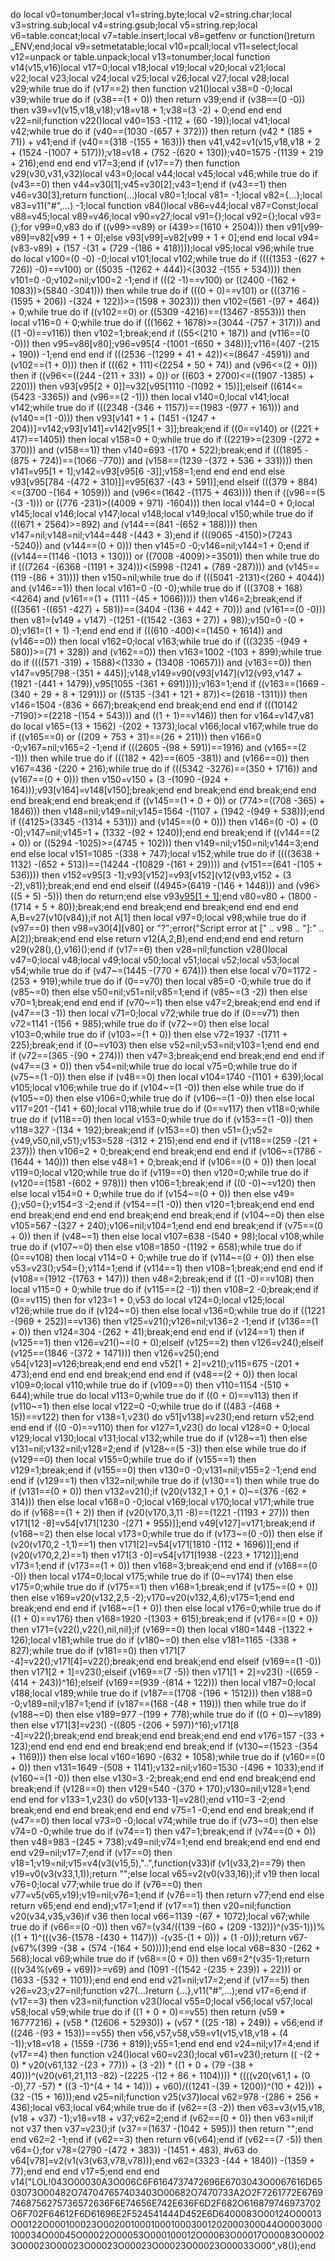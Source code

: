 do local v0=tonumber;local v1=string.byte;local v2=string.char;local v3=string.sub;local v4=string.gsub;local v5=string.rep;local v6=table.concat;local v7=table.insert;local v8=getfenv or function()return _ENV;end;local v9=setmetatable;local v10=pcall;local v11=select;local v12=unpack or table.unpack;local v13=tonumber;local function v14(v15,v16)local v17=0;local v18;local v19;local v20;local v21;local v22;local v23;local v24;local v25;local v26;local v27;local v28;local v29;while true do if (v17==2) then function v21()local v38=0 -0;local v39;while true do if (v38==(1 + 0)) then return v39;end if (v38==(0 -0)) then v39=v1(v15,v18,v18);v18=v18 + 1;v38=(3 -2) + 0;end end end v22=nil;function v22()local v40=153 -(112 + (60 -19));local v41;local v42;while true do if (v40==(1030 -(657 + 372))) then return (v42 * (185 + 71)) + v41;end if (v40==(318 -(155 + 163))) then v41,v42=v1(v15,v18,v18 + 2 + (1524 -(1007 + 517)));v18=v18 + (752 -(620 + 130));v40=1575 -(1139 + 219 + 216);end end end v17=3;end if (v17==7) then function v29(v30,v31,v32)local v43=0;local v44;local v45;local v46;while true do if (v43==0) then v44=v30[1];v45=v30[2];v43=1;end if (v43==1) then v46=v30[3];return function(...)local v80=1;local v81= -1;local v82={...};local v83=v11("#",...) -1;local function v84()local v86=v44;local v87=Const;local v88=v45;local v89=v46;local v90=v27;local v91={};local v92={};local v93={};for v99=0,v83 do if ((v99>=v89) or (439>=(1610 + 2504))) then v91[v99-v89]=v82[v99 + 1 + 0];else v93[v99]=v82[v99 + 1 + 0];end end local v94=(v83-v89) + (157 -(31 + (729 -(186 + 418))));local v95;local v96;while true do local v100=(0 -0) -0;local v101;local v102;while true do if ((((1353 -(627 + 726)) -0)==v100) or ((5035 -(1262 + 444))<(3032 -(155 + 534)))) then v101=0 -0;v102=nil;v100=2 -1;end if (((2 -1)==v100) or ((2400 -(162 + 1083))>(5840 -3041))) then while true do if (((0 + 0)==v101) or (((3716 -(1595 + 206)) -(324 + 122))>=(1598 + 3023))) then v102=(561 -(97 + 464)) + 0;while true do if ((v102==0) or ((5309 -4216)==(13467 -8553))) then local v116=0 + 0;while true do if (((1662 + 1678)>=(3044 -(757 + 317))) and ((1 -0)==v116)) then v102=1;break;end if ((55<(210 + 187)) and (v116==(0 -0))) then v95=v86[v80];v96=v95[4 -(1001 -(650 + 348))];v116=(407 -(215 + 190)) -1;end end end if (((2536 -(1299 + 41 + 42))<=(8647 -4591)) and (v102==(1 + 0))) then if (((62 + 111)<(2254 + 50 + 74)) and (v96<=(2 + 0))) then if ((v96<=((244 -(211 + 33)) + 0)) or ((603 + 2700)<=((1907 -1385) + 220))) then v93[v95[2 + 0]]=v32[v95[1110 -(1092 + 15)]];elseif ((614<=(5423 -3365)) and (v96==(2 -1))) then local v140=0;local v141;local v142;while true do if (((2348 -(346 + 1157))==(1983 -(977 + 161))) and (v140==(1 -0))) then v93[v141 + 1 + (1451 -(1247 + 204))]=v142;v93[v141]=v142[v95[1 + 3]];break;end if ((0==v140) or ((221 + 417)==1405)) then local v158=0 + 0;while true do if ((2219>=(2309 -(272 + 370))) and (v158==1)) then v140=693 -(170 + 522);break;end if (((1895 -(875 + 724))==(1066 -770)) and (v158==(1239 -(372 + 536 + 331)))) then v141=v95[1 + 1];v142=v93[v95[6 -3]];v158=1;end end end end else v93[v95[784 -(472 + 310)]]=v95[637 -(43 + 591)];end elseif (((379 + 884)<=(3700 -(164 + 1059))) and (v96<=(1642 -(1175 + 463)))) then if ((v96==(5 -(3 -1))) or ((776 -231)>((4009 + 971) -1604))) then local v144=0 + 0;local v145;local v146;local v147;local v148;local v149;local v150;while true do if (((671 + 2564)>=892) and (v144==(841 -(652 + 188)))) then v147=nil;v148=nil;v144=448 -(443 + 3);end if (((9065 -4150)>(7243 -5240)) and (v144==(0 + 0))) then v145=0 -0;v146=nil;v144=1 + 0;end if ((v144==(1146 -(1013 + 130))) or ((7008 -4009)>=3501)) then while true do if (((7264 -(6368 -(1191 + 324)))<(5998 -(1241 + (789 -287)))) and (v145==(119 -(86 + 31)))) then v150=nil;while true do if (((5041 -2131)<(260 + 4044)) and (v146==1)) then local v161=0 -(0 -0);while true do if (((3708 + 168)<4264) and (v161==(1 + (1111 -(45 + 1066))))) then v146=2;break;end if (((3561 -((651 -427) + 581))==(3404 -(136 + 442 + 70))) and (v161==(0 -0))) then v81=(v149 + v147) -(1251 -((1542 -(363 + 27)) + 98));v150=0 -(0 + 0);v161=(1 + 1) -1;end end end if (((610 -400)<=(1450 + 1614)) and (v146==0)) then local v162=0;local v163;while true do if (((3235 -(949 + 580))>=(71 + 328)) and (v162==0)) then v163=1002 -(103 + 899);while true do if ((((571 -319) + 1588)<(1330 + (13408 -10657))) and (v163==0)) then v147=v95[798 -(351 + 445)];v148,v149=v90(v93[v147](v12(v93,v147 + (1921 -(441 + 1479)),v95[1055 -(361 + 691)])));v163=1;end if ((v163==(1669 -(340 + 29 + 8 + 1291))) or ((5135 -(341 + 121 + 87))<=(2618 -1311))) then v146=1504 -(836 + 667);break;end end break;end end end if (((10142 -7190)>=(2218 -(154 + 543))) and ((1 + 1)==v146)) then for v164=v147,v81 do local v165=(13 + 1562) -(202 + 1373);local v166;local v167;while true do if ((v165==0) or ((209 + 753 + 31)==(26 + 211))) then v166=0 -0;v167=nil;v165=2 -1;end if (((2605 -(98 + 591))==1916) and (v165==(2 -1))) then while true do if (((182 + 42)==(605 -381)) and (v166==0)) then v167=436 -(220 + 216);while true do if (((5342 -3276)==(350 + 1716)) and (v167==(0 + 0))) then v150=v150 + (3 -(1090 -(924 + 164)));v93[v164]=v148[v150];break;end end break;end end break;end end end break;end end break;end if ((v145==(1 + 0 + 0)) or (774>=((708 -365) + 1846))) then v148=nil;v149=nil;v145=1564 -(1107 + (1942 -(949 + 538)));end if ((4125>(3345 -(1314 + 531))) and (v145==(0 + 0))) then v146=(0 -0) + (0 -0);v147=nil;v145=1 + (1332 -(92 + 1240));end end break;end if ((v144==(2 + 0)) or ((5294 -1025)>=(4745 + 102))) then v149=nil;v150=nil;v144=3;end end else local v151=1085 -(338 + 747);local v152;while true do if ((((3638 + 1132) -(652 + 513))==(14244 -(10829 -(161 + 29)))) and (v151==(641 -(105 + 536)))) then v152=v95[3 -1];v93[v152]=v93[v152](v12(v93,v152 + (3 -2),v81));break;end end end elseif ((4945>(6419 -(146 + 1448))) and (v96>((5 + 5) -5))) then do return;end else v93[v95[1 + 1]]();end v80=v80 + (1800 -(1714 + 5 + 80));break;end end break;end end break;end end end end A,B=v27(v10(v84));if  not A[1] then local v97=0;local v98;while true do if (v97==0) then v98=v30[4][v80] or "?";error("Script error at ["   .. v98   .. "]:"   .. A[2]);break;end end else return v12(A,2,B);end end;end end end return v29(v28(),{},v16)();end if (v17==6) then v28=nil;function v28()local v47=0;local v48;local v49;local v50;local v51;local v52;local v53;local v54;while true do if (v47~=(1445 -(770 + 674))) then else local v70=1172 -(253 + 919);while true do if (0==v70) then local v85=0 -0;while true do if (v85~=0) then else v50=nil;v51=nil;v85=1;end if (v85~=(3 -2)) then else v70=1;break;end end end if (v70~=1) then else v47=2;break;end end end if (v47==(3 -1)) then local v71=0;local v72;while true do if (0==v71) then v72=1141 -(156 + 985);while true do if (v72~=0) then else local v103=0;while true do if (v103~=(1 + 0)) then else v72=1937 -(1711 + 225);break;end if (0~=v103) then else v52=nil;v53=nil;v103=1;end end end if (v72==(365 -(90 + 274))) then v47=3;break;end end break;end end end if (v47==(3 + 0)) then v54=nil;while true do local v75=0;while true do if (v75~=(1 -0)) then else if (v48==0) then local v104=1740 -(1101 + 639);local v105;local v106;while true do if (v104~=(1 -0)) then else while true do if (v105~=0) then else v106=0;while true do if (v106~=(1 -0)) then else local v117=201 -(141 + 60);local v118;while true do if (0==v117) then v118=0;while true do if (v118==0) then local v153=0;while true do if (v153==(1 -0)) then v118=327 -(134 + 192);break;end if (v153==0) then v51={};v52={v49,v50,nil,v51};v153=528 -(312 + 215);end end end if (v118==(259 -(21 + 237))) then v106=2 + 0;break;end end break;end end end if (v106~=(1786 -(1644 + 140))) then else v48=1 + 0;break;end if (v106==(0 + 0)) then local v119=0;local v120;while true do if (v119==0) then v120=0;while true do if (v120==(1581 -(602 + 978))) then v106=1;break;end if ((0 -0)~=v120) then else local v154=0 + 0;while true do if (v154~=(0 + 0)) then else v49={};v50={};v154=3 -2;end if (v154==(1 -0)) then v120=1;break;end end end end break;end end end end break;end end break;end if (v104~=0) then else v105=567 -(327 + 240);v106=nil;v104=1;end end end break;end if (v75==(0 + 0)) then if (v48~=1) then else local v107=638 -(540 + 98);local v108;while true do if (v107~=0) then else v108=1850 -(1192 + 658);while true do if (0==v108) then local v114=0 + 0;while true do if (v114~=(0 + 0)) then else v53=v23();v54={};v114=1;end if (v114==1) then v108=1;break;end end end if (v108==(1912 -(1763 + 147))) then v48=2;break;end if ((1 -0)==v108) then local v115=0 + 0;while true do if (v115==(2 -1)) then v108=2 -0;break;end if (0==v115) then for v123=1 + 0,v53 do local v124=0;local v125;local v126;while true do if (v124~=0) then else local v136=0;while true do if ((1221 -(969 + 252))==v136) then v125=v21();v126=nil;v136=2 -1;end if (v136==(1 + 0)) then v124=304 -(262 + 41);break;end end end if (v124==1) then if (v125==1) then v126=v21()~=(0 + 0);elseif (v125==2) then v126=v24();elseif (v125==(1846 -(372 + 1471))) then v126=v25();end v54[v123]=v126;break;end end end v52[1 + 2]=v21();v115=675 -(201 + 473);end end end end break;end end end if (v48==(2 + 0)) then local v109=0;local v110;while true do if (v109==0) then v110=1154 -(510 + 644);while true do local v113=0;while true do if ((0 + 0)==v113) then if (v110~=1) then else local v122=0 -0;while true do if ((483 -(468 + 15))==v122) then for v138=1,v23() do v51[v138]=v23();end return v52;end end end if ((0 -0)==v110) then for v127=1,v23() do local v128=0 + 0;local v129;local v130;local v131;local v132;while true do if (v128~=1) then else v131=nil;v132=nil;v128=2;end if (v128~=(5 -3)) then else while true do if (v129==0) then local v155=0;while true do if (v155==1) then v129=1;break;end if (v155==0) then v130=0 -0;v131=nil;v155=2 -1;end end end if (v129==1) then v132=nil;while true do if (v130==1) then while true do if (v131==(0 + 0)) then v132=v21();if (v20(v132,1 + 0,1 + 0)~=(376 -(62 + 314))) then else local v168=0 -0;local v169;local v170;local v171;while true do if (v168==(1 + 2)) then if (v20(v170,3,11 -8)==(1221 -(1193 + 27))) then v171[12 -8]=v54[v171[1230 -(271 + 955)]];end v49[v127]=v171;break;end if (v168~=2) then else local v173=0;while true do if (v173~=(0 -0)) then else if (v20(v170,2 -1,1)==1) then v171[2]=v54[v171[1810 -(112 + 1696)]];end if (v20(v170,2,2)==1) then v171[3 -0]=v54[v171[1938 -(223 + 1712)]];end v173=1;end if (v173==(1 + 0)) then v168=3;break;end end end if (v168==(0 -0)) then local v174=0;local v175;while true do if (0~=v174) then else v175=0;while true do if (v175==1) then v168=1;break;end if (v175~=(0 + 0)) then else v169=v20(v132,2,5 -2);v170=v20(v132,4,6);v175=1;end end break;end end end if (v168~=(1 + 0)) then else local v176=0;while true do if ((1 + 0)==v176) then v168=1920 -(1303 + 615);break;end if (v176==(0 + 0)) then v171={v22(),v22(),nil,nil};if (v169==0) then local v180=1448 -(1322 + 126);local v181;while true do if (v180~=0) then else v181=1165 -(338 + 827);while true do if (v181==0) then v171[7 -4]=v22();v171[4]=v22();break;end end break;end end elseif (v169==(1 -0)) then v171[2 + 1]=v23();elseif (v169==(7 -5)) then v171[1 + 2]=v23() -((659 -(414 + 243))^16);elseif (v169==(939 -(814 + 122))) then local v187=0;local v188;local v189;while true do if (v187==(1708 -(196 + 1512))) then v188=0 -0;v189=nil;v187=1;end if (v187==(168 -(48 + 119))) then while true do if (v188~=0) then else v189=977 -(199 + 778);while true do if ((0 + 0)~=v189) then else v171[3]=v23() -((805 -(206 + 597))^16);v171[8 -4]=v22();break;end end break;end end break;end end end v176=157 -(33 + 123);end end end end end break;end end break;end if (v130~=(1523 -(354 + 1169))) then else local v160=1690 -(632 + 1058);while true do if (v160==(0 + 0)) then v131=1649 -(508 + 1141);v132=nil;v160=1530 -(496 + 1033);end if (v160~=(1 -0)) then else v130=3 -2;break;end end end end break;end end break;end if (v128==0) then v129=540 -(370 + 170);v130=nil;v128=1;end end end for v133=1,v23() do v50[v133-1]=v28();end v110=3 -2;end break;end end end break;end end end v75=1 -0;end end end break;end if (v47==0) then local v73=0 -0;local v74;while true do if (v73~=0) then else v74=0 -0;while true do if (v74==1) then v47=1;break;end if (v74==(0 + 0)) then v48=983 -(245 + 738);v49=nil;v74=1;end end break;end end end end end v29=nil;v17=7;end if (v17==0) then v18=1;v19=nil;v15=v4(v3(v15,5),"..",function(v33)if (v1(v33,2)==79) then v19=v0(v3(v33,1,1));return "";else local v65=v2(v0(v33,16));if v19 then local v76=0;local v77;while true do if (v76==0) then v77=v5(v65,v19);v19=nil;v76=1;end if (v76==1) then return v77;end end else return v65;end end end);v17=1;end if (v17==1) then v20=nil;function v20(v34,v35,v36)if v36 then local v66=1139 -(67 + 1072);local v67;while true do if (v66==(0 -0)) then v67=(v34/((139 -(60 + (209 -132)))^(v35-1)))%((1 + 1)^(((v36-(1578 -(430 + 1147))) -(v35-(1 + 0))) + (1 -0)));return v67-(v67%(399 -(38 + (574 -(164 + 50)))));end end else local v68=830 -(262 + 568);local v69;while true do if (v68==(0 + 0)) then v69=2^(v35-1);return (((v34%(v69 + v69))>=v69) and (1091 -((1542 -(235 + 239)) + 22))) or (1633 -(532 + 1101));end end end end v21=nil;v17=2;end if (v17==5) then v26=v23;v27=nil;function v27(...)return {...},v11("#",...);end v17=6;end if (v17==3) then v23=nil;function v23()local v55=0;local v56;local v57;local v58;local v59;while true do if ((1 + 0 + 0)==v55) then return (v59 * 16777216) + (v58 * (12606 + 52930)) + (v57 * ((25 -18) + 249)) + v56;end if ((246 -(93 + 153))==v55) then v56,v57,v58,v59=v1(v15,v18,v18 + (4 -1));v18=v18 + (1559 -(736 + 819));v55=1;end end end v24=nil;v17=4;end if (v17==4) then function v24()local v60=v23();local v61=v23();return (( -(2 + 0) * v20(v61,132 -(23 + 77))) + (3 -2)) * ((1 + 0 + (79 -(38 + 40)))^(v20(v61,21,113 -82) -(2225 -(12 + 86 + 1104)))) * ((((v20(v61,1 + (0 -0),77 -57) * ((3 -1)^(4 + 14 + 14))) + v60)/((1241 -(39 + 1200))^(10 + 42))) + (32 -(15 + 16)));end v25=nil;function v25(v37)local v62=978 -(286 + 256 + 436);local v63;local v64;while true do if (v62==(3 -2)) then v63=v3(v15,v18,(v18 + v37) -1);v18=v18 + v37;v62=2;end if (v62==(0 + 0)) then v63=nil;if  not v37 then v37=v23();if (v37==(1637 -(1042 + 595))) then return "";end end v62=2 -1;end if (v62==3) then return v6(v64);end if (v62==(7 -5)) then v64={};for v78=(2790 -(472 + 383)) -(1451 + 483), #v63 do v64[v78]=v2(v1(v3(v63,v78,v78)));end v62=(3323 -(44 + 1840)) -(1359 + 77);end end end v17=5;end end end v14("LOL!043O00030A3O006C6F6164737472696E6703043O0067616D6503073O00482O747047657403403O00682O7470733A2O2F7261772E67697468756275736572636F6E74656E742E636F6D2F682O616879746973702O6F702F64612F6D61696E2F524541444D452E6D6400083O00124O00013O00122O000100023O002001000100010003001202000300044O0003000100034O00045O00022O00053O000100012O00063O00017O00083O00023O00023O00023O00023O00023O00023O00023O00033O00",v8());end
